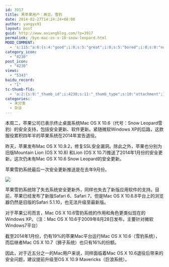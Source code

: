 ```yaml
---
id: 3917
title: 黑苹果用户：再见，雪豹
date: 2014-02-27T14:24:24+08:00
author: yangyx91
layout: post
guid: http://www.axiangblog.com/?p=3917
permalink: /bye-mac-os-x-10-snow-leopard.html
MOOD_COMMENT:
  - 's:115:"a:6:{s:4:"good";i:0;s:5:"great";i:0;s:5:"bored";i:0;s:8:"nonsense";i:0;s:13:"notunderstand";i:0;s:7:"passing";i:0;}";'
category_icon:
  - "4230"
post_icon:
  - "4230"
views:
  - "5343"
baidu_record:
  - "1"
tc-thumb-fld:
  - 'a:2:{s:9:"_thumb_id";i:4230;s:11:"_thumb_type";s:10:"attachment";}'
categories:
  - 未分类
  - 杂谈
---
```

本周二，苹果公司已表示终止桌面系统Mac OS X 10.6（代号：Snow Leopard雪豹）的安全支持，包括安全更新、软件更新。紧随微软Windows XP的后路，这款服役累积四年半的苹果系统在2014年宣告退役。

昨天，苹果发布Mac OS X 10.9.2，修复SSL安全漏洞。除此之外，苹果也分别为旧版Mountain Lion (OS X 10.8) 和Lion (OS X 10.7)推送了2014年1月份的安全更新。这次仍未有Mac OS X 10.6 Snow Leopard的安全更新。

苹果雪豹系统最后一次安全更新推送是在去年9月份。

![](http://img.ithome.com/newsuploadfiles/2014/2/20140227_135842_104.jpg) 

苹果雪豹系统除了失去系统安全更新外，同样也失去了新版应用软件的支持。目前，苹果已经发布了新版Safari 6、Safari 7。但是Mac OS X 10.6.8平台上的浏览器仍然是旧版的Safari 5.1.10，也无法升级至最新版。

对于苹果公司而言，Mac OS X 10.6雪豹系统的作用和角色更类似现在的Windows XP。（注：Mac OS X 10.6于2009年8月28日发布，主要针对微软Windows7平台）

截至2014年1月份，仍有19%的苹果Mac平台运行Mac OS X 10.6（雪豹系统），而后继者Mac OS X 10.7（狮子系统）也只有16%的份额。

因此，对于近五分之一的Mac用户来说，同样面临着Mac OS X 10.6退役后带来的安全问题，建议提前升级至OS X 10.9 Mavericks（巨浪系统）。